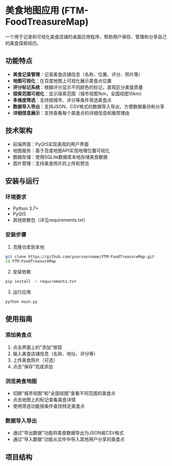 # 美食地图应用 (FTM-FoodTreasureMap)

一个用于记录和可视化美食店铺的桌面应用程序，帮助用户保存、管理和分享自己的美食探索经历。

## 功能特点

- **美食记录管理**：记录美食店铺信息（名称、位置、评分、照片等）
- **地图可视化**：在百度地图上可视化展示美食点位置
- **评分标记系统**：根据评分显示不同颜色的标记，直观区分美食质量
- **探索范围可视化**：显示探索范围（城市视图1km，全国视图10km）
- **多维度筛选**：支持按城市、评分等条件筛选美食点
- **数据导入导出**：支持JSON、CSV格式的数据导入导出，方便数据备份和分享
- **详细信息展示**：支持查看每个美食点的详细信息和推荐理由

## 技术架构

- 前端界面：PyQt5实现美观的用户界面
- 地图服务：基于百度地图API实现地理位置可视化
- 数据存储：使用SQLite数据库本地存储美食数据
- 图片管理：支持美食照片的上传和预览

## 安装与运行

### 环境要求

- Python 3.7+
- PyQt5
- 其他依赖包（详见requirements.txt）

### 安装步骤

1. 克隆仓库到本地

```bash
git clone https://github.com/yourusername/FTM-FoodTreasureMap.git
cd FTM-FoodTreasureMap
```

2. 安装依赖

```bash
pip install -r requirements.txt
```

3. 运行应用

```bash
python main.py
```

## 使用指南

### 添加美食点

1. 点击界面上的"添加"按钮
2. 输入美食店铺信息（名称、地址、评分等）
3. 上传美食照片（可选）
4. 点击"保存"完成添加

### 浏览美食地图

- 切换"城市视图"和"全国视图"查看不同范围的美食点
- 点击地图上的标记查看美食详情
- 使用筛选功能按条件查找特定美食点

### 数据导入导出

- 通过"导出数据"功能将美食数据导出为JSON或CSV格式
- 通过"导入数据"功能从文件中导入其他用户分享的美食点

## 项目结构

